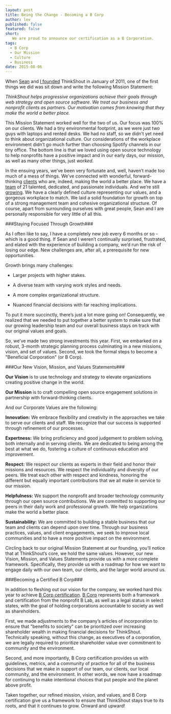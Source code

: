 ```yaml
---
layout: post
title: Being the Change - Becoming a B Corp
author: lev
published: false
featured: false
short: 
   We are proud to announce our certification as a B Corporation.
tags: 
  - B Corp
  - Our Mission
  - Culture
  - Business
date: 2015-08-06
---
```


When [Sean](http://thinkshout.com/blog/2009/07/sean/why-thinkshout-why-now/) and [I founded](http://thinkshout.com/blog/2011/01/lev/levs-take-new-thinkshout-inc/) ThinkShout in January of 2011, one of the first things we did was sit down and write the following Mission Statement:

*ThinkShout helps progressive organizations achieve their goals through web strategy and open source software. We treat our business and nonprofit clients as partners. Our motivation comes from knowing that they make the world a better place.*

This Mission Statement worked well for the two of us. Our focus was 100% on our clients. We had a tiny environmental footprint, as we were just two guys with laptops and rented desks. We had no staff, so we didn’t yet need to think about organizational culture. Our considerations of the workplace environment didn’t go much further than choosing Spotify channels in our tiny office. The bottom line is that we loved using open source technology to help nonprofits have a positive impact and in our early days, our mission, as well as many other things, just *worked*.

In the ensuing years, we’ve been very fortunate and, well, haven’t made too much of a mess of things. We’ve connected with wonderful, forward-thinking [clients](http://thinkshout.com/work/) who are, indeed, making the world a better place. We have a [team](http://thinkshout.com/team/) of 21 talented, dedicated, and passionate individuals. And we’re still [growing](http://thinkshout.com/careers/). We have a clearly defined culture representing our values, and a gorgeous workplace to match. We laid a solid foundation for growth on top of a strong management team and cohesive organizational structure. Of course, apart from surrounding ourselves with great people, Sean and I are personally responsible for very little of all this.

###Staying Focused Through Growth###

As I often like to say, I have a completely new job every 6 months or so - which is a good thing. If Sean and I weren’t continually surprised, frustrated, and elated with the experience of building a company, we’d run the risk of losing our edge. New challenges are, after all, a prerequisite for new opportunities.

Growth brings many challenges:

* Larger projects with higher stakes.

* A diverse team with varying work styles and needs.

* A more complex organizational structure.

* Nuanced financial decisions with far reaching implications.

To put it more succinctly, there’s just a lot more going on! Consequently, we realized that we needed to put together a better system to make sure that our growing leadership team and our overall business stays on track with our original values and goals.

So, we’ve made two strong investments this year. First, we embarked on a robust, 3-month strategic planning process culminating in a new missions, vision, and set of values. Second, we took the formal steps to become a "Beneficial Corporation" (or B Corp).

###Our New Vision, Mission, and Values Statements###

**Our Vision** is to use technology and strategy to elevate organizations creating positive change in the world.

**Our Mission** is to craft compelling open source engagement solutions in partnership with forward-thinking clients.

And our Corporate Values are the following:

**Innovation:** We embrace flexibility and creativity in the approaches we take to serve our clients and staff. We recognize that our success is supported through refinement of our processes.

**Expertness:** We bring proficiency and good judgement to problem solving, both internally and in serving clients. We are dedicated to being among the best at what we do, fostering a culture of continuous education and improvement.

**Respect:** We respect our clients as experts in their field and honor their missions and resources. We respect the individuality and diversity of our peers. We treat each other with respect and kindness, honoring the different but equally important contributions that we all make in service to our mission.

**Helpfulness:** We support the nonprofit and broader technology community through our open source contributions. We are committed to supporting our peers in their daily work and professional growth. We help organizations make the world a better place.

**Sustainability:** We are committed to building a stable business that our team and clients can depend upon over time. Through our business practices, values, and client engagements, we seek to improve local communities and to have a more positive impact on the environment.

Circling back to our original Mission Statement at our founding, you’ll notice that at ThinkShout’s core, we hold the same values. However, our new Vision, Mission, and Values Statements provide us with a more complete framework. Specifically, they provide us with a roadmap for how we want to engage daily with our own team, our clients, and the larger world around us.

###Becoming a Certified B Corp###

In addition to fleshing out our vision for the company, we worked hard this year to achieve [B Corp certification](https://www.bcorporation.net/community/thinkshout-inc). [B Corp](https://www.bcorporation.net/what-are-b-corps/the-non-profit-behind-b-corps) represents both a framework and certification from the nonprofit B Lab, as well as a legal status in select states, with the goal of holding corporations accountable to society as well as shareholders.

First, we made adjustments to the company’s articles of incorporation to ensure that "benefits to society" can be prioritized over increasing shareholder wealth in making financial decisions for ThinkShout. Technically speaking, without this change, as executives of a corporation, we are legally required to prioritize shareholder value over commitment to community and the environment.

Second, and more importantly, B Corp certification provides us with guidelines, metrics, and a community of practice for all of the business decisions that we make in support of our team, our clients, our local community, and the environment. In other words, we now have a roadmap for continuing to make intentional choices that put people and the planet above profit.

Taken together, our refined mission, vision, and values, and B Corp certification give us a framework to ensure that ThinkShout stays true to its roots, and that it continues to grow. Onward and upward!

